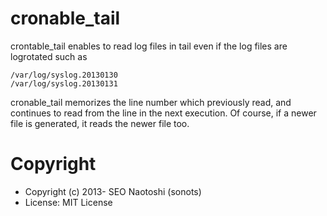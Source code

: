 # cronable_tail

crontable_tail enables to read log files in tail even if the log files are logrotated such as

    /var/log/syslog.20130130
    /var/log/syslog.20130131

cronable_tail memorizes the line number which previously read, and continues to read from
the line in the next execution. Of course, if a newer file is generated, it reads the newer file too.

# Copyright

- Copyright (c) 2013- SEO Naotoshi (sonots)
- License: MIT License

